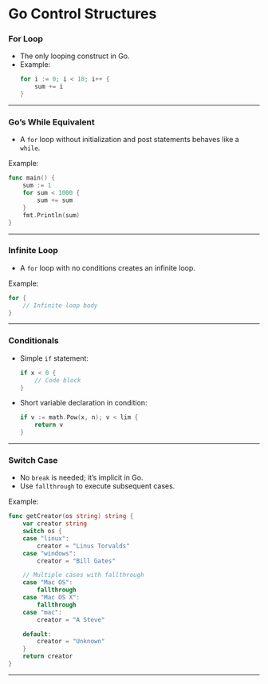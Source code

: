 # Go Control Structures  

### **For Loop**  
- The only looping construct in Go.  
- Example:  
  ```go  
  for i := 0; i < 10; i++ {  
      sum += i  
  }  
  ```  

---

### **Go’s While Equivalent**  
- A `for` loop without initialization and post statements behaves like a `while`.  

Example:  
```go  
func main() {  
    sum := 1  
    for sum < 1000 {  
        sum += sum  
    }  
    fmt.Println(sum)  
}  
```  

---

### **Infinite Loop**  
- A `for` loop with no conditions creates an infinite loop.  

Example:  
```go  
for {  
    // Infinite loop body  
}  
```  

---

### **Conditionals**  
- Simple `if` statement:  
  ```go  
  if x < 0 {  
      // Code block  
  }  
  ```  

- Short variable declaration in condition:  
  ```go  
  if v := math.Pow(x, n); v < lim {  
      return v  
  }  
  ```  

---

### **Switch Case**  
- No `break` is needed; it’s implicit in Go.  
- Use `fallthrough` to execute subsequent cases.  

Example:  
```go  
func getCreator(os string) string {  
    var creator string  
    switch os {  
    case "linux":  
        creator = "Linus Torvalds"  
    case "windows":  
        creator = "Bill Gates"  

    // Multiple cases with fallthrough  
    case "Mac OS":  
        fallthrough  
    case "Mac OS X":  
        fallthrough  
    case "mac":  
        creator = "A Steve"  

    default:  
        creator = "Unknown"  
    }  
    return creator  
}  
```  

---